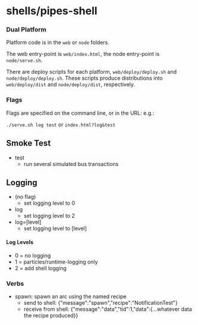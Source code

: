# shells/pipes-shell

### Dual Platform

Platform code is in the `web` or `node` folders.

The web entry-point is `web/index.html`, the node entry-point is `node/serve.sh`.

There are deploy scripts for each platform, `web/deploy/deploy.sh` and `node/deploy/deploy.sh`. These scripts produce distributions into `web/deploy/dist` and `node/deploy/dist`, respectively.

### Flags

Flags are specified on the command line, or in the URL: e.g.:

`./serve.sh log test`
or
`index.html?log&test`

## Smoke Test

* test
  * run several simulated bus transactions

## Logging

* (no flag)
  * set logging level to 0
* log
  * set logging level to 2
* log=[level]
  * set logging level to [level]

#### Log Levels

* 0 = no logging
* 1 = particles/runtime-logging only
* 2 = add shell logging

### Verbs

* spawn: spawn an arc using the named recipe
  * send to shell: {"message":"spawn","recipe":"NotificationTest"}
  * receive from shell: {"message":"data","tid":1,"data":{...whatever data the recipe produced}}
